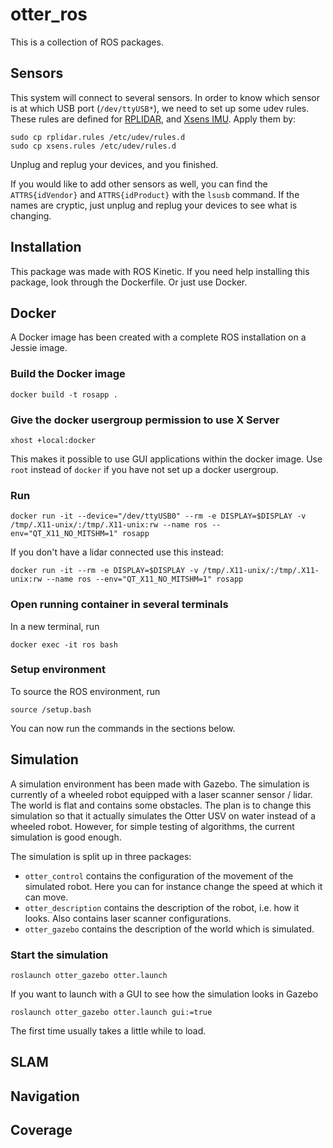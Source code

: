 # otter_ros
This is a collection of ROS packages.

## Sensors
This system will connect to several sensors. In order to know which sensor is at which USB port (```/dev/ttyUSB*```), we need to set up some udev rules. These rules are defined for [RPLIDAR](rplidar.rules), and [Xsens IMU](xsens.rules). Apply them by:
```
sudo cp rplidar.rules /etc/udev/rules.d
sudo cp xsens.rules /etc/udev/rules.d
```
Unplug and replug your devices, and you finished.

If you would like to add other sensors as well, you can find the ``` ATTRS{idVendor}``` and ```ATTRS{idProduct}``` with the ```lsusb``` command. If the names are cryptic, just unplug and replug your devices to see what is changing.

## Installation

This package was made with ROS Kinetic. If you need help installing this package, look through the Dockerfile. Or just use Docker.

## Docker

A Docker image has been created with a complete ROS installation on a Jessie image.
### Build the Docker image
```
docker build -t rosapp .
```

### Give the docker usergroup permission to use X Server
```
xhost +local:docker
```
This makes it possible to use GUI applications within the docker image. Use ```root``` instead of ```docker``` if you have not set up a docker usergroup.

### Run 
```
docker run -it --device="/dev/ttyUSB0" --rm -e DISPLAY=$DISPLAY -v /tmp/.X11-unix/:/tmp/.X11-unix:rw --name ros --env="QT_X11_NO_MITSHM=1" rosapp
```
If you don't have a lidar connected use this instead:
```
docker run -it --rm -e DISPLAY=$DISPLAY -v /tmp/.X11-unix/:/tmp/.X11-unix:rw --name ros --env="QT_X11_NO_MITSHM=1" rosapp
```

### Open running container in several terminals
In a new terminal, run
```
docker exec -it ros bash
```

### Setup environment
To source the ROS environment, run
```
source /setup.bash
```
You can now run the commands in the sections below.

## Simulation

A simulation environment has been made with Gazebo. The simulation is currently of a wheeled robot equipped with a laser scanner sensor / lidar. The world is flat and contains some obstacles.
The plan is to change this simulation so that it actually simulates the Otter USV on water instead of a wheeled robot. However, for simple testing of algorithms, the current simulation is good enough.

The simulation is split up in three packages:

- `otter_control` contains the configuration of the movement of the simulated robot. Here you can for instance change the speed at which it can move.
- `otter_description` contains the description of the robot, i.e. how it looks. Also contains laser scanner configurations.
- `otter_gazebo` contains the description of the world which is simulated.

### Start the simulation
```
roslaunch otter_gazebo otter.launch
```
If you want to launch with a GUI to see how the simulation looks in Gazebo
```
roslaunch otter_gazebo otter.launch gui:=true
```
The first time usually takes a little while to load.

## SLAM

## Navigation

## Coverage

